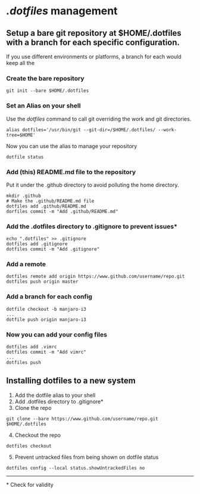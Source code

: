 # _.dotfiles_ management
## Setup a bare git repository at $HOME/.dotfiles with a branch for each specific configuration.
If you use different environments or platforms, a branch for each would keep all the  

### Create the bare repository
```
git init --bare $HOME/.dotfiles
```

### Set an Alias on your shell
Use the _dotfiles_ command to call git overriding the work and git directories.
```
alias dotfiles='/usr/bin/git --git-dir=/$HOME/.dotfiles/ --work-tree=$HOME'
```
Now you can use the alias to manage your repository
```
dotfile status
```

### Add (this) README.md file to the repository
Put it under the .github directory to avoid polluting the home directory.
```
mkdir .github
# Make the .github/README.md file
dotfiles add .github/README.md
dorfiles commit -m "Add .github/README.md"
```

### Add the .dotfiles directory to .gitignore to prevent issues*
```
echo ".dotfiles" >> .gitignore
dotfiles add .gitignore
dotfiles commit -m "Add .gitignore"
```

### Add a remote
```
dotfiles remote add origin https://www.github.com/username/repo.git
dotfiles push origin master
```

### Add a branch for each config
```
dotfile checkout -b manjaro-i3
...
dotfile push origin manjaro-i3
```

### Now you can add your config files
```
dotfiles add .vimrc
dotfiles commit -m "Add vimrc"
...
dotfiles push
```

## Installing dotfiles to a new system
1. Add the dotfile alias to your shell 
2. Add .dotfiles directory to .gitignore*
3. Clone the repo
```
git clone --bare https://www.github.com/username/repo.git $HOME/.dotfiles
```
4. Checkout the repo
```
dotfiles checkout
```
5. Prevent untracked files from being shown on dotfile status
```
dotfiles config --local status.showUntrackedFiles no
```
------
\* Check for validity
